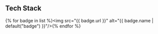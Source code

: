 ## Tech Stack
{% for badge in list %}<img src="{{ badge.url }}" alt="{{ badge.name | default("badge") }}"/>{% endfor %}
